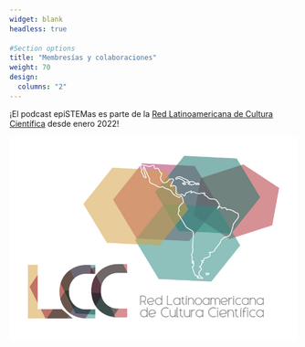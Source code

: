 ```yaml
---
widget: blank
headless: true

#Section options
title: "Membresías y colaboraciones"
weight: 70
design:
  columns: "2"
---
```


¡El podcast epiSTEMas es parte de la [Red Latinoamericana de Cultura Científica](https://redlcc.org/about/) desde enero 2022!

![RedLCC](redlcc.png)